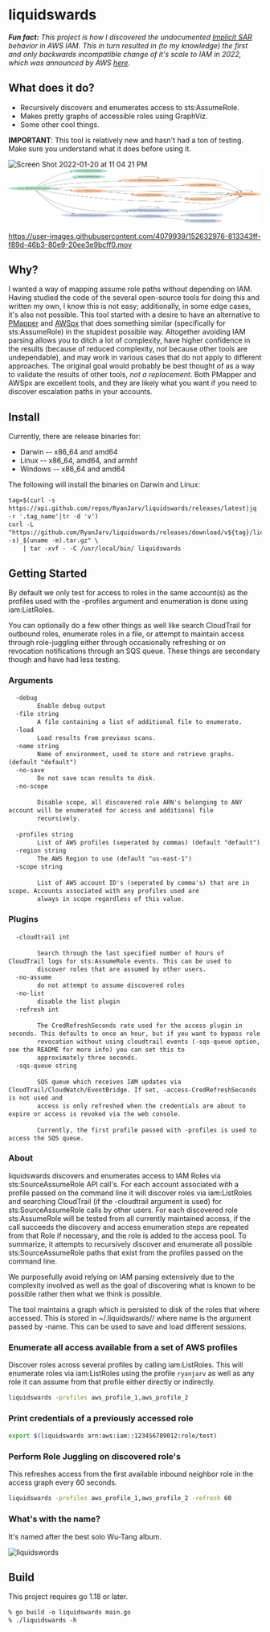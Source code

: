 # liquidswards

***Fun fact:** This project is how I discovered the undocumented [Implicit SAR](https://blog.ryanjarv.sh/sar/sar-1-self-assume-role-overview.html) behavior
in AWS IAM. This in turn resulted in (to my knowledge) the first and only backwards incompatible change of it's scale to IAM in 2022, which was announced by
AWS [here](https://aws.amazon.com/blogs/security/announcing-an-update-to-iam-role-trust-policy-behavior/).*

## What does it do?

* Recursively discovers and enumerates access to sts:AssumeRole.
* Makes pretty graphs of accessible roles using GraphViz.
* Some other cool things.


**IMPORTANT**: This tool is relatively new and hasn't had a ton of testing. Make sure you understand what it does
before using it.

![Screen Shot 2022-01-20 at 11 04 21 PM](https://user-images.githubusercontent.com/4079939/150481797-1172bd65-1779-497d-a77e-78a6956ce117.png)
<img src="docs/sar-role-graph.png">



https://user-images.githubusercontent.com/4079939/152632976-813343ff-f89d-46b3-80e9-20ee3e9bcff0.mov

## Why?

I wanted a way of mapping assume role paths without depending on IAM. Having studied the code of the several
open-source tools for doing this and written my own, I know this is not easy; additionally, in some edge cases, it's
also not possible. This tool started with a desire to have an alternative to [PMapper](https://github.com/nccgroup/PMapper)
and [AWSpx](https://github.com/FSecureLABS/awspx) that does something similar (specifically for sts:AssumeRole) in the
stupidest possible way. Altogether avoiding IAM parsing allows you to ditch a lot of complexity, have higher
confidence in the results (because of reduced complexity, *not* because other tools are undependable), and may work in
various cases that do not apply to different approaches. The original goal would probably be best thought of as a way
to validate the results of other tools, *not a replacement*. Both PMapper and AWSpx are excellent tools, and they are
likely what you want if you need to discover escalation paths in your accounts.

## Install

Currently, there are release binaries for:

* Darwin -- x86_64 and amd64
* Linux -- x86_64, amd64, and armhf
* Windows -- x86_64 and amd64

The following will install the binaries on Darwin and Linux:

```
tag=$(curl -s https://api.github.com/repos/RyanJarv/liquidswards/releases/latest|jq -r '.tag_name'|tr -d 'v')
curl -L "https://github.com/RyanJarv/liquidswards/releases/download/v${tag}/liquidswards_$(uname -s)_$(uname -m).tar.gz" \
    | tar -xvf - -C /usr/local/bin/ liquidswards
```


## Getting Started

By default we only test for access to roles in the same account(s) as the profiles used with the -profiles argument and enumeration is done using iam:ListRoles.

You can optionally do a few other things as well like search CloudTrail for outbound roles, enumerate roles in a file, or attempt to maintain access through role-juggling either through occasionally refreshing or on revocation notifications through an SQS queue. These things are secondary though and have had less testing.

### Arguments

```
  -debug
    	Enable debug output
  -file string
    	A file containing a list of additional file to enumerate.
  -load
    	Load results from previous scans.
  -name string
    	Name of environment, used to store and retrieve graphs. (default "default")
  -no-save
    	Do not save scan results to disk.
  -no-scope
    	
    	Disable scope, all discovered role ARN's belonging to ANY account will be enumerated for access and additional file 
    	recursively.
    	
  -profiles string
    	List of AWS profiles (seperated by commas) (default "default")    	
  -region string
    	The AWS Region to use (default "us-east-1")
  -scope string
    	
    	List of AWS account ID's (seperated by comma's) that are in scope. Accounts associated with any profiles used are 
    	always in scope regardless of this value.
```

### Plugins


```
  -cloudtrail int
    	
    	Search through the last specified number of hours of CloudTrail logs for sts:AssumeRole events. This can be used to 
    	discover roles that are assumed by other users.
  -no-assume
    	do not attempt to assume discovered roles
  -no-list
    	disable the list plugin
  -refresh int
    	
    	The CredRefreshSeconds rate used for the access plugin in seconds. This defaults to once an hour, but if you want to bypass role 
    	revocation without using cloudtrail events (-sqs-queue option, see the README for more info) you can set this to 
    	approximately three seconds.
  -sqs-queue string
    	
    	SQS queue which receives IAM updates via CloudTrail/CloudWatch/EventBridge. If set, -access-CredRefreshSeconds is not used and 
    	access is only refreshed when the credentials are about to expire or access is revoked via the web console. 
    	
    	Currently, the first profile passed with -profiles is used to access the SQS queue. 
```

### About

liquidswards discovers and enumerates access to IAM Roles via sts:SourceAssumeRole API call's. For each account associated with a profile passed on the command line it will discover roles via iam:ListRoles and searching CloudTrail (if the -cloudtrail argument is used) for sts:SourceAssumeRole calls by other users. For each discovered role sts:AssumeRole will be tested from all currently maintained access, if the call succeeds the discovery and access enumeration steps are repeated from that Role if necessary, and the role is added to the access pool. To summarize, it attempts to recursively discover and enumerate all possible sts:SourceAssumeRole paths that exist from the profiles passed on the command line.

We purposefully avoid relying on IAM parsing extensively due to the complexity involved as well as the goal of discovering what is known to be possible rather then what we think is possible.

The tool maintains a graph which is persisted to disk of the roles that where accessed. This is stored in ~/.liquidswards/<name>/ where name is the argument passed by -name. This can be used to save and load different sessions.


### Enumerate all access available from a set of AWS profiles

Discover roles across several profiles by calling iam:ListRoles. This will enumerate roles via iam:ListRoles using the profile `ryanjarv` as well as any role it can assume from that profile either directly or indirectly.

```sh
liquidswards -profiles aws_profile_1,aws_profile_2
```

### Print credentials of a previously accessed role

```sh
export $(liquidswards arn:aws:iam::123456789012:role/test)
```

### Perform Role Juggling on discovered role's

This refreshes access from the first available inbound neighbor role in the access graph every 60 seconds.

```sh
liquidswards -profiles aws_profile_1,aws_profile_2 -refresh 60
```

### What's with the name?

It's named after the best solo Wu-Tang album.

<img width="400" alt="liquidswords" src="https://user-images.githubusercontent.com/4079939/150443336-621ff008-e3a4-48bd-b871-0bb6afc8716b.jpg">


## Build

This project requires go 1.18 or later.

```
% go build -o liquidswards main.go
% ./liquidswards -h
```

